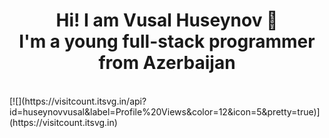 <h1 align="center">Hi! I am Vusal Huseynov 🚀<br/>I'm a young full-stack programmer from Azerbaijan</h1>
<br/>
[![](https://visitcount.itsvg.in/api?id=huseynovvusal&label=Profile%20Views&color=12&icon=5&pretty=true)](https://visitcount.itsvg.in)

